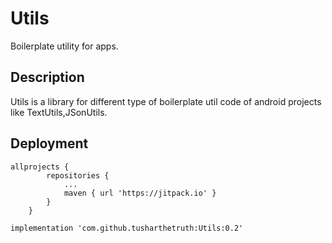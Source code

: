 
     
     
# Utils

Boilerplate utility for apps.

## Description

Utils is a library for different type of boilerplate util code of android projects like TextUtils,JSonUtils.

## Deployment

```
allprojects {
		repositories {
			...
			maven { url 'https://jitpack.io' }
		}
	}
```
```  
implementation 'com.github.tusharthetruth:Utils:0.2'
```
